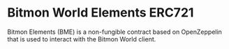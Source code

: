 # Bitmon World Elements ERC721

Bitmon Elements (BME) is a non-fungible contract based on OpenZeppelin that is used to interact with the Bitmon World client.
